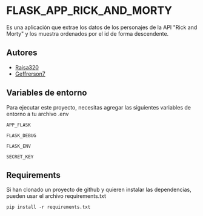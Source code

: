 
# FLASK_APP_RICK_AND_MORTY

Es una aplicación que extrae los datos de los personajes 
de la API "Rick and Morty" y los muestra ordenados por el id 
de forma descendente.


## Autores

- [Raisa320](https://www.github.com/Raisa320)
- [Geffrerson7](https://www.github.com/Geffrerson7)


## Variables de entorno


Para ejecutar este proyecto, necesitas agregar las siguientes
variables de entorno a tu archivo .env

`APP_FLASK`

`FLASK_DEBUG`

`FLASK_ENV`

`SECRET_KEY`


## Requirements

Si han clonado un proyecto de github y quieren instalar las dependencias, pueden usar el archivo requirements.txt

```
pip install -r requirements.txt
```
    